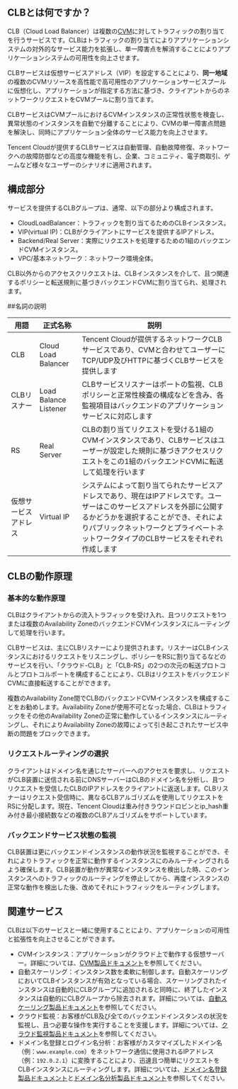 ## CLBとは何ですか？
CLB（Cloud Load Balancer）は複数の[CVM](https://cloud.tencent.com/doc/product/213/495)に対してトラフィックの割り当てを行うサービスです。CLBはトラフィックの割り当てによりアプリケーションシステムの対外的なサービス能力を拡張し、単一障害点を解消することによりアプリケーションシステムの可用性を向上させます。

CLBサービスは仮想サービスアドレス（VIP）を設定することにより、**同一地域**の複数のCVMリソースを高性能で高可用性のアプリケーションサービスプールに仮想化し、アプリケーションが指定する方法に基づき、クライアントからのネットワークリクエストをCVMプールに割り当てます。

CLBサービスはCVMプールにおけるCVMインスタンスの正常性状態を検査し、異常状態のインスタンスを自動で分離することにより、CVMの単一障害点問題を解決し、同時にアプリケーション全体のサービス能力を向上させます。

Tencent Cloudが提供するCLBサービスは自動管理、自動故障修復、ネットワークへの故障防御などの高度な機能を有し、企業、コミュニティ、電子商取引、ゲームなど様々なユーザーのシナリオに適用されます。

## 構成部分
サービスを提供するCLBグループは、通常、以下の部分より構成されます。
- CloudLoadBalancer：トラフィックを割り当てるためのCLBインスタンス。
- VIP(virtual IP)：CLBがクライアントにサービスを提供するIPアドレス。
- Backend/Real Server：実際にリクエストを処理するための1組のバックエンドCVMインスタンス。
- VPC/基本ネットワーク：ネットワーク環境全体。

CLB以外からのアクセスクリクエストは、CLBインスタンスを介して、且つ関連するポリシーと転送規則に基づきバックエンドCVMに割り当てられ、処理されます。

##名詞の説明

| 用語      | 正式名称                    | 説明                                       |
| ------- | --------------------- | ---------------------------------------- |
| CLB   | Cloud Load Balancer   | Tencent Cloudが提供するネットワークCLBサービスであり、CVMと合わせてユーザーにTCP/UDP及びHTTPに基づくCLBサービスを提供します |
| CLBリスナー | Load Balance Listener | CLBサービスリスナーはポートの監視、CLBポリシーと正常性検査の構成などを含み、各監視項目はバックエンドのアプリケーションサービスに対応します |
| RS   | Real Server           | CLBの割り当てリクエストを受ける1組のCVMインスタンスであり、CLBサービスはユーザーが設定した規則に基づきアクセスリクエストをこの1組のバックエンドCVMに転送して処理を行います |
| 仮想サービスアドレス  | Virtual IP            | システムによって割り当てられたサービスアドレスであり、現在はIPアドレスです。ユーザーはこのサービスアドレスを外部に公開するかどうかを選択することができ、それによりパブリックネットワークとプライベートネットワークタイプのCLBサービスをそれぞれ作成します |

## CLBの動作原理
### 基本的な動作原理
CLBはクライアントからの流入トラフィックを受け入れ、且つリクエストを1つまたは複数のAvailability ZoneのバックエンドCVMインスタンスにルーティングして処理を行います。

CLBサービスは、主にCLBリスナーにより提供されます。リスナーはCLBインスタンスにおけるリクエストをリスニングし、ポリシーをRSに割り当てるなどのサービスを行い、「クラウド-CLB」と「CLB-RS」の2つの次元の転送プロトコルとプロトコルポートを構成することにより、CLBはリクエストをバックエンドCVMに直接転送することができます。

複数のAvailability Zone間でCLBのバックエンドCVMインスタンスを構成することをお勧めします。Availability Zoneが使用不可となった場合、CLBはトラフィックをその他のAvailability Zoneの正常に動作しているインスタンスにルーティングし、それによりAvailability Zoneの故障によって引き起こされたサービス中断の問題をブロックできます。

### リクエストルーティングの選択
クライアントはドメイン名を通じたサーバーへのアクセスを要求し、リクエストがCLB装置に送信される前にDNSサーバーはCLBのドメイン名を分析し、且つリクエストを受信したCLBのIPアドレスをクライアントに返送します。CLBリスナーはリクエスト受信時に、異なるCLBアルゴリズムを使用してリクエストをRSに分配します。現在、Tencent Cloudは重み付きラウンドロビンとip_hash重み付き最小接続数などの複数のCLBアルゴリズムをサポートしています。

### バックエンドサービス状態の監視
CLB装置は更にバックエンドインスタンスの動作状況を監視することができ、それによりトラフィックを正常に動作するインスタンスにのみルーティングされるよう確保します。CLB装置が動作が異常なインスタンスを検出した時、このインスタンスへのトラフィックのルーティングを停止してから、再度インスタンスの正常な動作を検出した後、改めてそれにトラフィックをルーティングします。

## 関連サービス
CLBは以下のサービスと一緒に使用することにより、アプリケーションの可用性と拡張性を向上させることができます。
- CVMインスタンス：アプリケーションがクラウド上で動作する仮想サーバー。詳細については、[CVM製品ドキュメント](https://cloud.tencent.com/doc/product/213)を参照してください。
- 自動スケーリング：インスタンス数を柔軟に制御します。自動スケーリングにおいてCLBインスタンスが有効となっている場合、スケーリングされたインスタンスは自動的にCLBグループに追加されると同時に、終了したインスタンスは自動的にCLBグループから除去されます。詳細については、[自動スケーリング製品ドキュメント](https://cloud.tencent.com/doc/product/377)を参照してください。
- クラウド監視：お客様がCLB及び全てのバックエンドインスタンスの状況を監視し、且つ必要な操作を実行することを支援します。詳細については、[クラウド監視製品ドキュメント](https://cloud.tencent.com/doc/product/248)を参照してください。
- ドメイン名登録とログイン名分析：お客様がカスタマイズしたドメイン名（例：`www.example.com`）をネットワーク通信に使用されるIPアドレス（例：`192.0.2.1`）に変換することにより、迅速且つ簡単にリクエストをCLBインスタンスにルーティングします。詳細については、[ドメイン名登録製品ドキュメント](https://cloud.tencent.com/doc/product/242)と[ドメイン名分析製品ドキュメント](https://cloud.tencent.com/doc/product/302)を参照してください。

